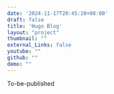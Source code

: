 ```yaml
---
date: '2024-11-17T20:45:20+08:00'
draft: false
title: 'Hugo Blog'
layout: "project"
thumbnail: ""
external_Links: false
youtube: ""
github: ""
demo: ""
---
```


To-be-published